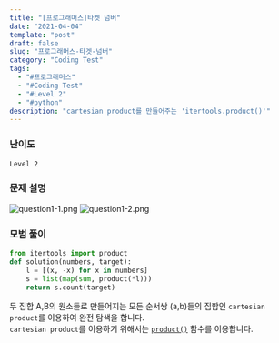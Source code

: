 ```yaml
---
title: "[프로그래머스]타켓 넘버"
date: "2021-04-04"
template: "post"
draft: false
slug: "프로그래머스-타겟-넘버"
category: "Coding Test"
tags:
  - "#프로그래머스"
  - "#Coding Test"
  - "#Level 2"
  - "#python"
description: "cartesian product를 만들어주는 'itertools.product()'"
---
```


### 난이도
`Level 2`

### 문제 설명
![question1-1.png](/media/posts/2021-04-04---[프로그래머스]-타겟-넘버/question1-1.png)
![question1-2.png](/media/posts/2021-04-04---[프로그래머스]-타겟-넘버/question1-2.png)

### 모범 풀이

``` python
from itertools import product
def solution(numbers, target):
    l = [(x, -x) for x in numbers]
    s = list(map(sum, product(*l)))
    return s.count(target)
```

두 집합 A,B의 원소들로 만들어지는 모든 순서쌍 (a,b)들의 집합인 `cartesian product`를 이용하여 완전 탐색을 합니다.  
`cartesian product`를 이용하기 위해서는 [`product()`](https://docs.python.org/3/library/itertools.html#itertools.product) 함수를 이용합니다. 